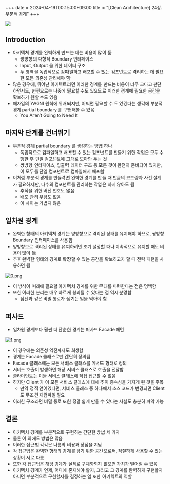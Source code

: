 +++ 
date = 2024-04-19T00:15:00+09:00
title = "[Clean Architecture] 24장. 부분적 경계"
+++

![](/images/books/clean-architecture/cover.jpg)

## Introduction

- 아키텍처 경계를 완벽하게 만드는 데는 비용이 많이 듦
  - 쌍방향의 다형적 Boundary 인터페이스
  - Input, Output 을 위한 데이터 구조
  - 두 영역을 독립적으로 컴파일하고 배포할 수 있는 컴포넌트로 격리하는 데 필요한 모든 의존성 관리해야 함
- 많은 경우에, 뛰어난 아키텍트라면 이러한 경계를 만드는 비용이 너무 크다고 판단하면서도, 한편으로는 나중에 필요할 수도 있으므로 이러한 경계에 필요한 공간을 확보하기 원할 수도 있음
- 애자일의 YAGNI 원칙에 위배되지만, 어쩌면 필요할 수 도 있겠다는 생각에 부분적 경계 partial boundary 를 구현해볼 수 있음
  - You Aren’t Going to Need It

## 마지막 단계를 건너뛰기

- 부분적 경계 partial boundary 를 생성하는 방법 하나
  - 독립적으로 컴파일하고 배포할 수 있는 컴포넌트를 만들기 위한 작업은 모두 수행한 후 단일 컴포넌트에 그대로 모아만 두는 것
  - 쌍방향 인터페이스, 입출력 데이터 구조 등 모든 것이 완전히 준비되어 있지만, 이 모두를 단일 컴포넌트로 컴파일해서 배포함
- 이처럼 부분적 경계를 만들려면 완벽한 경계를 만들 때 만큼의 코드량과 사전 설계가 필요하지만, 다수의 컴포넌트를 관리하는 작업은 하지 않아도 됨
  - 추적을 위한 버전 번호도 없음
  - 배포 관리 부담도 없음
  - 이 차이는 가볍지 않음

## 일차원 경계

- 완벽한 형태의 아키텍처 경계는 양방향으로 격리된 상태를 유지해야 하므로, 쌍방향 Boundary 인터페이스를 사용함
- 양방향으로 격리된 상태를 유지하려면 초기 설정할 때나 지속적으로 유지할 때도 비용이 많이 듦
- 추후 완벽한 형태의 경계로 확장할 수 있는 공간을 확보하고자 할 때 전략 패턴을 사용하면 됨

![0.png](/images/books/clean-architecture/chapter24/0.png)

- 이 방식이 미래에 필요할 아키텍처 경계를 위한 무대를 마련한다는 점은 명백함
- 또한 이러한 분리는 매우 빠르게 붕괴될 수 있다는 점 역시 분명함
  - 점선과 같은 비밀 통로가 생기는 일을 막아야 함

## 퍼사드

- 일차원 경계보다 훨씬 더 단순한 경계는 퍼사드 Facade 패턴

![1.png](/images/books/clean-architecture/chapter24/1.png)

- 이 경우에는 의존성 역전까지도 희생함
- 경계는 Facade 클래스로만 간단히 정의됨
- Facade 클래스에는 모든 서비스 클래스를 메서드 형태로 정의
- 서비스 호출이 발생하면 해당 서비스 클래스로 호출을 전달함
- 클라이언트는 이들 서비스 클래스에 직접 접근할 수 없음
- 하지만 Client 가 이 모든 서비스 클래스에 대해 추이 종속성을 가지게 된 것을 주목
  - 만약 정적 언어였다면, 서비스 클래스 중 하나에서 소스 코드가 변경되면 Client 도 무조건 재컴파일 필요
- 이러한 구조라면 비밀 통로 또한 정말 쉽게 만들 수 있다는 사실도 충분히 파악 가능

## 결론

- 아키텍처 경계를 부분적으로 구현하는 간단한 방법 세 가지
- 물론 이 외에도 방법은 많음
- 이러한 접근법 각각은 나름의 비용과 장점을 지님
- 각 접근법은 완벽한 형태의 경계를 담기 위한 공간으로써, 적절하게 사용할 수 있는 상황이 서로 다름
- 또한 각 접근법은 해당 경계가 실제로 구체화되지 않으면 가치가 떨어질 수 있음
- 아키텍처 경계가 언제, 어디에 존재해야 할지, 그리고 그 경계를 완벽하게 구현할지 아니면 부분적으로 구현할지를 결정하는 일 또한 아키텍트의 역할
